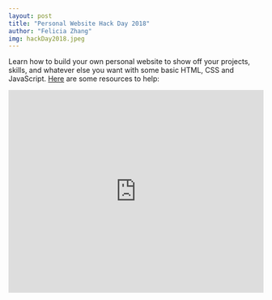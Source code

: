 ```yaml
---
layout: post
title: "Personal Website Hack Day 2018"
author: "Felicia Zhang"
img: hackDay2018.jpeg
---
```

Learn how to build your own personal website to show off your projects, skills, and whatever else you want with 
some basic HTML, CSS and JavaScript. [Here](https://docs.google.com/presentation/d/1qav03pQvnocoAMsL6mzeBCWqijn3jjLd_hfMD3zL2Wc/edit?usp=sharing) are some resources to help:

<iframe src="https://docs.google.com/presentation/d/1qav03pQvnocoAMsL6mzeBCWqijn3jjLd_hfMD3zL2Wc/edit?usp=sharing" frameborder="0" width="100%" height="400px" allowfullscreen="true" mozallowfullscreen="true" webkitallowfullscreen="true"></iframe>